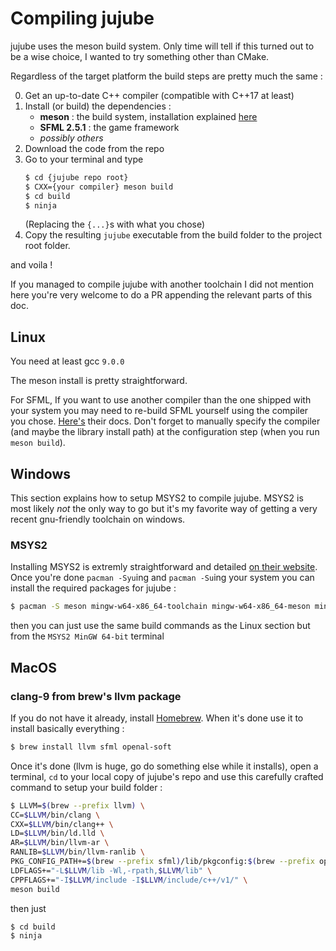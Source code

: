 # Compiling jujube

jujube uses the meson build system.
Only time will tell if this turned out to be a wise choice, I wanted to try something other than CMake.

Regardless of the target platform the build steps are pretty much the same :

0. Get an up-to-date C++ compiler (compatible with C++17 at least)
0. Install (or build) the dependencies :
    - **meson** : the build system, installation explained [here](https://mesonbuild.com/Quick-guide.html)
    - **SFML 2.5.1** : the game framework
    - *possibly others*
0. Download the code from the repo
0. Go to your terminal and type
    ```bash
    $ cd {jujube repo root}
    $ CXX={your compiler} meson build
    $ cd build
    $ ninja
    ```
    (Replacing the `{...}`s with what you chose)
0. Copy the resulting `jujube` executable from the build folder to the project root folder.

and voila !

If you managed to compile jujube with another toolchain I did not mention here you're very welcome to do a PR appending the relevant parts of this doc.

## Linux

You need at least gcc `9.0.0`

The meson install is pretty straightforward.

For SFML, If you want to use another compiler than the one shipped with your system you may need to re-build SFML yourself using the compiler you chose. [Here's](https://www.sfml-dev.org/tutorials/2.5/compile-with-cmake.php) their docs. Don't forget to manually specify the compiler (and maybe the library install path) at the configuration step (when you run `meson build`).

## Windows

This section explains how to setup MSYS2 to compile jujube. MSYS2 is most likely *not* the only way to go but it's my favorite way of getting a very recent gnu-friendly toolchain on windows.

### MSYS2

Installing MSYS2 is extremly straightforward and detailed [on their website](https://www.msys2.org/).
Once you're done `pacman -Syu`ing and `pacman -Su`ing your system you can install the required packages for jujube :

```bash
$ pacman -S meson mingw-w64-x86_64-toolchain mingw-w64-x86_64-meson mingw-w64-x86_64-sfml mingw-w64-x86_64-cairo
```

then you can just use the same build commands as the Linux section but from the `MSYS2 MinGW 64-bit` terminal

## MacOS
### clang-9 from brew's llvm package
If you do not have it already, install [Homebrew](https://brew.sh/).
When it's done use it to install basically everything :

```bash
$ brew install llvm sfml openal-soft
```

Once it's done (llvm is huge, go do something else while it installs), open a terminal, `cd` to your local copy of jujube's repo and use this carefully crafted command to setup your build folder :

```bash
$ LLVM=$(brew --prefix llvm) \
CC=$LLVM/bin/clang \
CXX=$LLVM/bin/clang++ \
LD=$LLVM/bin/ld.lld \
AR=$LLVM/bin/llvm-ar \
RANLIB=$LLVM/bin/llvm-ranlib \
PKG_CONFIG_PATH+=$(brew --prefix sfml)/lib/pkgconfig:$(brew --prefix openal-soft)/lib/pkgconfig \
LDFLAGS+="-L$LLVM/lib -Wl,-rpath,$LLVM/lib" \
CPPFLAGS+="-I$LLVM/include -I$LLVM/include/c++/v1/" \
meson build
```

then just

```bash
$ cd build
$ ninja
```
